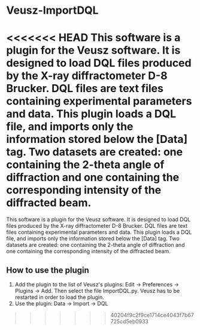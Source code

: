 # Veusz-ImportDQL

<<<<<<< HEAD
This software is a plugin for the Veusz software. It is designed to load DQL files produced by the X-ray diffractometer D-8 Brucker. DQL files are text files containing experimental parameters and data. This plugin loads a DQL file, and imports only the information stored below the [Data] tag. Two datasets are created: one containing the 2-theta angle of diffraction and one containing the corresponding intensity of the diffracted beam.
=======
This software is a plugin for the Veusz software. It is designed to load DQL files produced by the X-ray diffractometer D-8 Brucker. DQL files are text files containing experimental parameters and data. This plugin loads a DQL file, and imports only the information stored below the [Data] tag. Two datasets are created: one containing the 2-theta angle of diffraction and one containing the corresponding intensity of the diffracted beam.

## How to use the plugin
1. Add the plugin to the list of Veusz's plugins:
Edit -> Preferences -> Plugins -> Add. Then select the file ImportDQL.py.
Veusz has to be restarted in order to load the plugin.
2. Use the plugin:
Data -> Import -> DQL
>>>>>>> 40204f9c2f9ce1714ce4043f7b67725cd5eb0933
